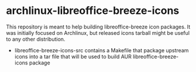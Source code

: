 # archlinux-libreoffice-breeze-icons
This repository is meant to help building libreoffice-breeze icon packages. It was initially focused on Archlinux, but released icons tarball might be useful to any other distribution.

* libreoffice-breeze-icons-src contains a Makefile that package upstream icons into a tar file that will be used to build AUR libreoffice-breeze-icons package

